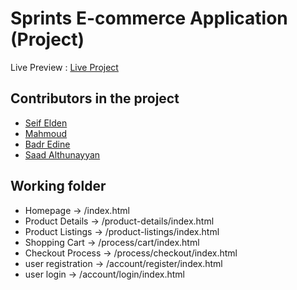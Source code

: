﻿# Sprints **E-commerce Application** (Project)

Live Preview : [Live Project](https://zouak-pedro.github.io/spirnt-ecom-css/)

## Contributors in the project

- [Seif Elden](https://github.com/seifXXII)
- [Mahmoud](https://github.com/mahmoudElziny)
- [Badr Edine](https://github.com/zouak-pedro)
- [Saad Althunayyan](https://github.com/Saad-8)

## Working folder

- Homepage -> /index.html
- Product Details -> /product-details/index.html
- Product Listings -> /product-listings/index.html
- Shopping Cart -> /process/cart/index.html
- Checkout Process -> /process/checkout/index.html
- user registration -> /account/register/index.html
- user login -> /account/login/index.html
